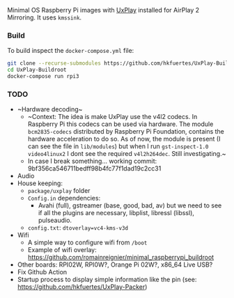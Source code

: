 Minimal OS Raspberry Pi images with [UxPlay](https://github.com/FDH2/UxPlay) installed for AirPlay 2 Mirroring. It uses `kmssink`.

### Build
To build inspect the `docker-compose.yml` file:
```bash
git clone --recurse-submodules https://github.com/hkfuertes/UxPlay-Buildroot
cd UxPlay-Buildroot
docker-compose run rpi3
```

### TODO
- ~Hardware decoding~
  - ~Context: The idea is make UxPlay use the v4l2 codecs. In Raspberry Pi this codecs can be used via hardware. The module `bcm2835-codecs` distributed by Raspberry Pi Foundation, contains the hardware acceleration to do so. As of now, the module is present (I can see the file in `lib/modules`) but when I run `gst-inspect-1.0 video4linux2` I dont see the required `v4l2h264dec`. Still investigating.~
  - In case I break something... working commit: 9bf356ca546711bedff98b4fc77f1dad19c2cc31
- Audio
- House keeping:
  - `package/uxplay` folder
  - `Config.in` dependencies:
    - Avahi (full), gstreamer (base, good, bad, av) but we need to see if all the plugins are necessary, libplist, libressl (libssl), pulseaudio.
  - `config.txt`: `dtoverlay=vc4-kms-v3d`
- Wifi
  - A simple way to configure wifi from `/boot`
  - Example of wifi overlay: https://github.com/romainreignier/minimal_raspberrypi_buildroot
- Other boards: RPI02W, RPI0W?, Orange Pi 02W?, x86_64 Live USB?
- Fix Github Action
- Startup process to display simple information like the pin (see: https://github.com/hkfuertes/UxPlay-Packer)
